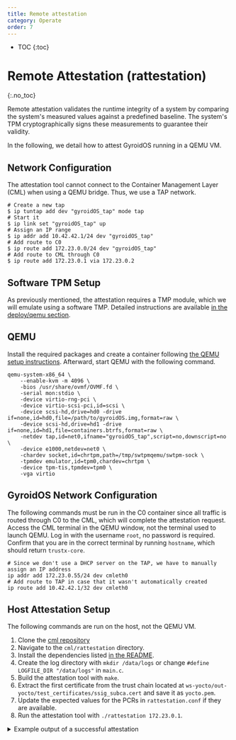 ```yaml
---
title: Remote attestation
category: Operate
order: 7
---
```


- TOC
{:toc}

# Remote Attestation (rattestation)
{:.no_toc}

Remote attestation validates the runtime integrity of a system by comparing the system's measured values against a predefined baseline.
The system's TPM cryptographically signs these measurements to guarantee their validity.

In the following, we detail how to attest GyroidOS running in a QEMU VM.

## Network Configuration

The attestation tool cannot connect to the Container Management Layer (CML) when using a QEMU bridge.
Thus, we use a TAP network.

```
# Create a new tap
$ ip tuntap add dev "gyroidOS_tap" mode tap
# Start it
$ ip link set "gyroidOS_tap" up
# Assign an IP range
$ ip addr add 10.42.42.1/24 dev "gyroidOS_tap"
# Add route to C0
$ ip route add 172.23.0.0/24 dev "gyroidOS_tap"
# Add route to CML through C0
$ ip route add 172.23.0.1 via 172.23.0.2
```

## Software TPM Setup

As previously mentioned, the attestation requires a TMP module, which we will emulate using a software TMP.
Detailed instructions are available [in the deploy/qemu section](../deploy/qemu#use-tpm-emulation).

## QEMU

Install the required packages and create a container following [the QEMU setup instructions](../deploy/qemu).
Afterward, start QEMU with the following command.

```
qemu-system-x86_64 \
    --enable-kvm -m 4096 \
    -bios /usr/share/ovmf/OVMF.fd \
    -serial mon:stdio \
    -device virtio-rng-pci \
    -device virtio-scsi-pci,id=scsi \
    -device scsi-hd,drive=hd0 -drive if=none,id=hd0,file=/path/to/gyroidOS.img,format=raw \
    -device scsi-hd,drive=hd1 -drive if=none,id=hd1,file=containers.btrfs,format=raw \
    -netdev tap,id=net0,ifname="gyroidOS_tap",script=no,downscript=no \
    -device e1000,netdev=net0 \
    -chardev socket,id=chrtpm,path=/tmp/swtpmqemu/swtpm-sock \
    -tpmdev emulator,id=tpm0,chardev=chrtpm \
    -device tpm-tis,tpmdev=tpm0 \
    -vga virtio
```

## GyroidOS Network Configuration

The following commands must be run in the C0 container since all traffic is routed through C0 to the CML, which will complete the attestation request.
Access the CML terminal in the QEMU window, not the terminal used to launch QEMU.
Log in with the username `root`, no password is required.
Confirm that you are in the correct terminal by running `hostname`, which should return `trustx-core`.

```
# Since we don't use a DHCP server on the TAP, we have to manually assign an IP address
ip addr add 172.23.0.55/24 dev cmleth0
# Add route to TAP in case that it wasn't automatically created
ip route add 10.42.42.1/32 dev cmleth0
```


## Host Attestation Setup

The following commands are run on the host, not the QEMU VM.

1. Clone the [cml repository](https://github.com/gyroidos/cml/)
2. Navigate to the `cml/rattestation` directory.
3. Install the dependencies listed [in the README](https://github.com/glad-dev/cml/tree/kirkstone/rattestation#readme).
4. Create the log directory with `mkdir /data/logs` or change `#define LOGFILE_DIR "/data/logs"` in `main.c`.
5. Build the attestation tool with `make`.
6. Extract the first certificate from the trust chain located at `ws-yocto/out-yocto/test_certificates/ssig_subca.cert` and save it as `yocto.pem`.
7. Update the expected values for the PCRs in `rattestation.conf` if they are available.
8. Run the attestation tool with `./rattestation 172.23.0.1`.

<details markdown="0">
<summary style="display: list-item">Example output of a successful attestation</summary>

<pre>
2024-11-12T17:12:19.272396+0100 [70499] &lt;INFO&gt;  sock.c+251: Trying to open socket to node (host) 172.23.0.1 on service (port) 9505
2024-11-12T17:12:19.272450+0100 [70499] &lt;INFO&gt;  sock.c+217: Trying to connect to IPv4 address: 172.23.0.1 (172.23.0.1)
2024-11-12T17:12:19.273444+0100 [70499] &lt;INFO&gt;  sock.c+235: Successfully connected to 172.23.0.1
2024-11-12T17:12:19.273481+0100 [70499] &lt;DEBUG&gt; attestation.c+378: Sending attestation request to TPM2D on 172.23.0.1:9505
2024-11-12T17:12:19.273614+0100 [70499] &lt;INFO&gt;  attestation.c+383: Send message with size 14
2024-11-12T17:12:19.273680+0100 [70499] &lt;DEBUG&gt; attestation.c+384: Request with Nonce[8] ef 27 1a 34 4d b1 da 91
2024-11-12T17:12:19.273713+0100 [70499] &lt;DEBUG&gt; attestation.c+394: Register Response handler on sockfd=4
2024-11-12T17:12:19.316377+0100 [70499] &lt;INFO&gt;  attestation.c+78: Response contains quote (Length 121)
2024-11-12T17:12:19.316429+0100 [70499] &lt;DEBUG&gt; attestation.c+79: Quote[121] ff 54 43 47 80 18 00 22 00 0b cf 23 cf 63 a0 cb 59 d3 52 7e 0d a1 4a 75 9d 1b 05 dd d6 d1 7d a8 05 27 46 73 01 31 7d e1 00 91 00 08 ef 27 1a 34 4d b1 da 91 00 00 00 00 00 36 9e f2 7d c8 4e 62 58 9c 2f b2 01 59 b6 fc 9d 1c 87 05 67 00 00 00 01 00 0b 03 ff 0f 00 00 20 e7 51 38 ab 44 6e ce b9 42 92 a7 c1 c3 ea a1 5a 88 f6 8d 8b 6f 44 3f a8 e6 d5 f7 58 c0 7e 9f f1
2024-11-12T17:12:19.316459+0100 [70499] &lt;DEBUG&gt; attestation.c+87: Response contains signature (Length 262)
2024-11-12T17:12:19.316503+0100 [70499] &lt;DEBUG&gt; attestation.c+88: Signature[262] 00 14 00 0b 01 00 88 79 bf c0 5c 2e 54 9f ad 3d 5c 39 7a a7 c0 f9 45 1a 2d 9a d0 43 42 ed a8 9b 8e c9 05 3f 34 78 59 8d 63 c5 5c 80 eb bc bc 84 2a 23 38 16 7e 55 69 73 f0 81 44 ff 1c 62 08 23 62 0e 35 f3 ad cd 0a ce e7 79 44 c6 2d 0d b2 1f 34 c3 1d 58 e6 17 de a8 81 8a f4 9a 8a 2c 24 a5 39 b5 11 9b be 0e ec f3 c7 97 18 ff e3 dd a3 b0 db 17 fd a3 0c e6 66 df 3a 89 aa 90 42 1e b0 d3 45 89 c5 c0 0d db 0f 98 4b 86 f0 5c 45 21 87 48 2e 26 e3 f0 95 c5 24 5a 48 9c fc bb 54 65 24 8c 74 86 09 7c aa c4 9c 06 66 31 54 cc 7d e2 1e 28 6c 5f 78 7f b2 97 15 5d d1 cf 0d db b1 52 ae 54 29 2e a3 d4 3a 30 11 f5 ad 6c d9 9c 3a db ad a6 58 0b df 85 dd 3b 57 ef 75 ac 0b 0f 10 20 ed d8 1e 83 b9 e6 2d ba 47 4a 5d ab 87 fa 5b 4c 3d fa c4 fe 4a 8a 0b b8 24 3f 98 e9 e4 30 66 1c a2 0d f7 26 6a 7c 32 86
2024-11-12T17:12:19.316532+0100 [70499] &lt;DEBUG&gt; attestation.c+99: Verifying Response...
2024-11-12T17:12:19.316571+0100 [70499] &lt;DEBUG&gt; attestation.c+100: Hash Algorithm: SHA256
2024-11-12T17:12:19.316631+0100 [70499] &lt;DEBUG&gt; attestation.c+144: PCR_0 VERIFICATION SUCCESSFUL[32] 2f 02 e9 ae e6 4b 7a 45 1c 25 74 fd bf bc 16 4e 74 14 6d 92 aa d5 84 21 73 e8 e5 01 79 cc 3f ff
2024-11-12T17:12:19.316682+0100 [70499] &lt;DEBUG&gt; attestation.c+144: PCR_1 VERIFICATION SUCCESSFUL[32] ed 00 d0 89 f6 07 aa 34 26 df 6e 2f 5b 42 59 b5 30 63 52 ed 93 e4 d9 24 df c6 2f a4 ab ac 07 f5
2024-11-12T17:12:19.316718+0100 [70499] &lt;DEBUG&gt; attestation.c+144: PCR_2 VERIFICATION SUCCESSFUL[32] 2b cd 47 c9 e0 dd 38 68 0e fc 33 07 69 13 af fd cf de 46 49 2b 23 e5 62 3b 2e a8 dc cd d9 02 0e
2024-11-12T17:12:19.316750+0100 [70499] &lt;DEBUG&gt; attestation.c+144: PCR_3 VERIFICATION SUCCESSFUL[32] 3d 45 8c fe 55 cc 03 ea 1f 44 3f 15 62 be ec 8d f5 1c 75 e1 4a 9f cf 9a 72 34 a1 3f 19 8e 79 69
2024-11-12T17:12:19.316782+0100 [70499] &lt;DEBUG&gt; attestation.c+144: PCR_4 VERIFICATION SUCCESSFUL[32] e4 3f b3 67 9d 46 dc 65 de ad 5c 8e 40 fd 92 59 e6 41 8b 4d 30 72 24 12 5d 8d a0 c7 b8 d4 c6 94
2024-11-12T17:12:19.316815+0100 [70499] &lt;DEBUG&gt; attestation.c+144: PCR_5 VERIFICATION SUCCESSFUL[32] db 06 01 db 51 3a e7 fc 76 70 50 b9 33 ac be f8 52 cb 2f 9f cd 45 22 80 a1 0e e4 80 94 de e9 0f
2024-11-12T17:12:19.316849+0100 [70499] &lt;DEBUG&gt; attestation.c+144: PCR_6 VERIFICATION SUCCESSFUL[32] 3d 45 8c fe 55 cc 03 ea 1f 44 3f 15 62 be ec 8d f5 1c 75 e1 4a 9f cf 9a 72 34 a1 3f 19 8e 79 69
2024-11-12T17:12:19.316890+0100 [70499] &lt;DEBUG&gt; attestation.c+144: PCR_7 VERIFICATION SUCCESSFUL[32] b5 71 0b f5 7d 25 62 3e 40 19 02 7d a1 16 82 1f a9 9f 5c 81 e9 e3 8b 87 67 1c c5 74 f9 28 14 39
2024-11-12T17:12:19.317065+0100 [70499] &lt;DEBUG&gt; attestation.c+144: PCR_8 VERIFICATION SUCCESSFUL[32] 00 00 00 00 00 00 00 00 00 00 00 00 00 00 00 00 00 00 00 00 00 00 00 00 00 00 00 00 00 00 00 00
2024-11-12T17:12:19.317114+0100 [70499] &lt;DEBUG&gt; attestation.c+144: PCR_9 VERIFICATION SUCCESSFUL[32] 00 00 00 00 00 00 00 00 00 00 00 00 00 00 00 00 00 00 00 00 00 00 00 00 00 00 00 00 00 00 00 00
2024-11-12T17:12:19.317160+0100 [70499] &lt;DEBUG&gt; attestation.c+144: PCR_10 VERIFICATION SUCCESSFUL[32] f5 96 04 d5 4e 85 c9 cb 2d f4 4f d7 cf 51 f8 c1 e1 82 49 9f 15 43 6f ec d8 9c cf 03 8f d9 cb 85
2024-11-12T17:12:19.317202+0100 [70499] &lt;DEBUG&gt; attestation.c+144: PCR_11 VERIFICATION SUCCESSFUL[32] 12 f3 b8 1e 9a 04 d0 40 dd 1d 3c dc 3c a3 c1 6a d5 e1 b3 fa 17 85 4e 4b ad 68 02 f9 6d 3e 3f 0e
2024-11-12T17:12:19.317284+0100 [70499] &lt;DEBUG&gt; attestation.c+165: Nonce sent[8] ef 27 1a 34 4d b1 da 91
2024-11-12T17:12:19.317318+0100 [70499] &lt;DEBUG&gt; attestation.c+166: Nonce rcvd[8] ef 27 1a 34 4d b1 da 91
2024-11-12T17:12:19.317352+0100 [70499] &lt;DEBUG&gt; attestation.c+172: Nonce VERIFICATION SUCCESSFUL
2024-11-12T17:12:19.319118+0100 [70499] &lt;DEBUG&gt; ssl_util.c+1708: Hash algo: SHA256
2024-11-12T17:12:19.319473+0100 [70499] &lt;DEBUG&gt; ssl_util.c+1053: Verifying signature with OpenSSL default padding scheme
2024-11-12T17:12:19.319513+0100 [70499] &lt;DEBUG&gt; ssl_util.c+1061: Signature successfully verified
2024-11-12T17:12:19.319580+0100 [70499] &lt;INFO&gt;  attestation.c+195: VERIFY QUOTE SIGNATURE SUCCESSFUL
2024-11-12T17:12:19.319630+0100 [70499] &lt;DEBUG&gt; attestation.c+199: Quote PCR Digest[32] e7 51 38 ab 44 6e ce b9 42 92 a7c1 c3 ea a1 5a 88 f6 8d 8b 6f 44 3f a8 e6 d5 f7 58 c0 7e 9f f1
2024-11-12T17:12:19.319679+0100 [70499] &lt;INFO&gt;  attestation.c+214: VERIFY AGGREGATED PCR SUCCESSFUL
2024-11-12T17:12:19.319714+0100 [70499] &lt;INFO&gt;  ima_verify.c+338: Verify IMA TPM PCR SUCCESSFUL
2024-11-12T17:12:19.319748+0100 [70499] &lt;INFO&gt;  container_verify.c+57: Verifying container /data/cml/operatingsystems/trustx-coreos-20241018121538/root.img
2024-11-12T17:12:19.319783+0100 [70499] &lt;INFO&gt;  container_verify.c+67: Verify container TPM PCR SUCCESSFUL
2024-11-12T17:12:19.319814+0100 [70499] &lt;WARN&gt;  container_verify.c+68: Verify container signatures not yet implemented
2024-11-12T17:12:19.319845+0100 [70499] &lt;DEBUG&gt; attestation.c+288: ---------------------------
2024-11-12T17:12:19.319876+0100 [70499] &lt;DEBUG&gt; attestation.c+289: REMOTE ATTESTATION: SUCCESSFUL
2024-11-12T17:12:19.319907+0100 [70499] &lt;DEBUG&gt; attestation.c+290: ---------------------------
2024-11-12T17:12:19.319940+0100 [70499] &lt;INFO&gt;  attestation.c+319: Handled response on connection 4
</pre>
</details>
